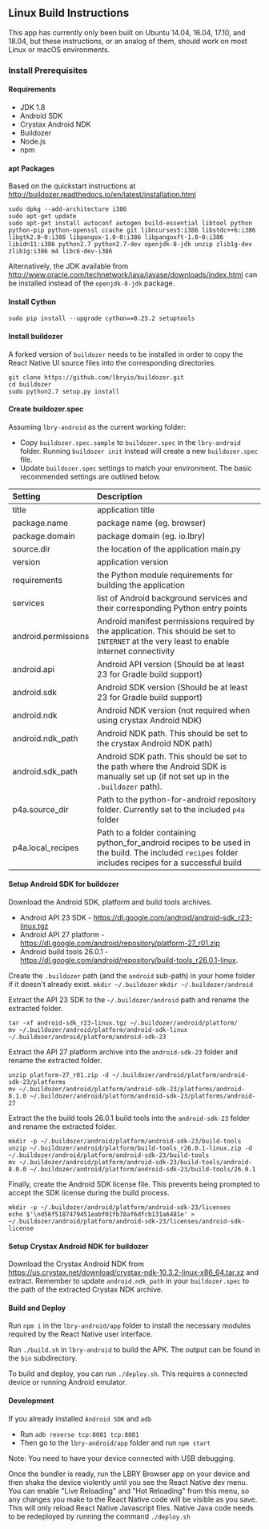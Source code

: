 ## Linux Build Instructions

This app has currently only been built on Ubuntu 14.04, 16.04, 17.10, and 18.04, but these instructions, or an analog of them, should work on most Linux or macOS environments.

### Install Prerequisites

#### Requirements
* JDK 1.8
* Android SDK
* Crystax Android NDK
* Buildozer
* Node.js
* npm

#### apt Packages
Based on the quickstart instructions at http://buildozer.readthedocs.io/en/latest/installation.html
```
sudo dpkg --add-architecture i386
sudo apt-get update
sudo apt-get install autoconf autogen build-essential libtool python python-pip python-openssl ccache git libncurses5:i386 libstdc++6:i386 libgtk2.0-0:i386 libpangox-1.0-0:i386 libpangoxft-1.0-0:i386 libidn11:i386 python2.7 python2.7-dev openjdk-8-jdk unzip zlib1g-dev zlib1g:i386 m4 libc6-dev-i386
```
Alternatively, the JDK available from http://www.oracle.com/technetwork/java/javase/downloads/index.html can be installed instead of the `openjdk-8-jdk` package.

#### Install Cython
```
sudo pip install --upgrade cython==0.25.2 setuptools
```

#### Install buildozer
A forked version of `buildozer` needs to be installed in order to copy the React Native UI source files into the corresponding directories.
```
git clone https://github.com/lbryio/buildozer.git
cd buildozer
sudo python2.7 setup.py install
```

#### Create buildozer.spec
Assuming `lbry-android` as the current working folder:
* Copy `buildozer.spec.sample` to `buildozer.spec` in the `lbry-android` folder. Running `buildozer init` instead will create a new `buildozer.spec` file.
* Update `buildozer.spec` settings to match your environment. The basic recommended settings are outlined below.


| Setting             | Description                  |
|:------------------- |:-----------------------------|
| title               | application title            |
| package.name        | package name (eg. browser)   |
| package.domain      | package domain (eg. io.lbry) |
| source.dir          | the location of the application main.py |
| version             | application version          |
| requirements        | the Python module requirements for building the application |
| services            | list of Android background services and their corresponding Python entry points |
| android.permissions | Android manifest permissions required by the application. This should be set to `INTERNET` at the very least to enable internet connectivity |
| android.api         | Android API version (Should be at least 23 for Gradle build support) |
| android.sdk         | Android SDK version (Should be at least 23 for Gradle build support) |
| android.ndk         | Android NDK version (not required when using crystax Android NDK) |
| android.ndk_path    | Android NDK path. This should be set to the crystax Android NDK path) |
| android.sdk_path    | Android SDK path. This should be set to the path where the Android SDK is manually set up (if not set up in the `.buildozer` path). |
| p4a.source_dir      | Path to the python-for-android repository folder. Currently set to the included `p4a` folder |
| p4a.local_recipes   | Path to a folder containing python_for_android recipes to be used in the build. The included `recipes` folder includes recipes for a successful build |

#### Setup Android SDK for buildozer
Download the Android SDK, platform and build tools archives.
* Android API 23 SDK - https://dl.google.com/android/android-sdk_r23-linux.tgz
* Android API 27 platform - https://dl.google.com/android/repository/platform-27_r01.zip
* Android build tools 26.0.1 - https://dl.google.com/android/repository/build-tools_r26.0.1-linux.

Create the `.buildozer` path (and the `android` sub-path) in your home folder if it doesn't already exist.
`mkdir ~/.buildozer`
`mkdir ~/.buildozer/android`

Extract the API 23 SDK to the `~/.buildozer/android` path and rename the extracted folder.
```
tar -xf android-sdk_r23-linux.tgz ~/.buildozer/android/platform/
mv ~/.buildozer/android/platform/android-sdk-linux ~/.buildozer/android/platform/android-sdk-23
```

Extract the API 27 platform archive into the `android-sdk-23` folder and rename the extracted folder.
```
unzip platform-27_r01.zip -d ~/.buildozer/android/platform/android-sdk-23/platforms
mv ~/.buildozer/android/platform/android-sdk-23/platforms/android-8.1.0 ~/.buildozer/android/platform/android-sdk-23/platforms/android-27
```

Extract the the build tools 26.0.1 build tools into the `android-sdk-23` folder and rename the extracted folder.
```
mkdir -p ~/.buildozer/android/platform/android-sdk-23/build-tools
unzip ~/.buildozer/android/platform/build-tools_r26.0.1-linux.zip -d ~/.buildozer/android/platform/android-sdk-23/build-tools
mv ~/.buildozer/android/platform/android-sdk-23/build-tools/android-8.0.0 ~/.buildozer/android/platform/android-sdk-23/build-tools/26.0.1
```

Finally, create the Android SDK license file. This prevents being prompted to accept the SDK license during the build process.
```
mkdir -p ~/.buildozer/android/platform/android-sdk-23/licenses
echo $'\nd56f5187479451eabf01fb78af6dfcb131a6481e' > ~/.buildozer/android/platform/android-sdk-23/licenses/android-sdk-license
```

#### Setup Crystax Android NDK for buildozer
Download the Crystax Android NDK from https://us.crystax.net/download/crystax-ndk-10.3.2-linux-x86_64.tar.xz and extract. Remember to update `android.ndk_path` in your `buildozer.spec` to the path of the extracted Crystax NDK archive.

#### Build and Deploy
Run `npm i` in the `lbry-android/app` folder to install the necessary modules required by the React Native user interface.

Run `./build.sh` in `lbry-android` to build the APK. The output can be found in the `bin` subdirectory.

To build and deploy, you can run `./deploy.sh`. This requires a connected device or running Android emulator.

#### Development
If you already installed `Android SDK` and `adb`

* Run `adb reverse tcp:8081 tcp:8081`
* Then go to the `lbry-android/app` folder and run `npm start`

Note: You need to have your device connected with USB debugging.

Once the bundler is ready, run the LBRY Browser app on your device and then shake the device violently until you see the React Native dev menu. You can enable "Live Reloading" and "Hot Reloading" from this menu, so any changes you make to the React Native code will be visible as you save. This will only reload React Native Javascript files. Native Java code needs to be redeployed by running the command `./deploy.sh`
